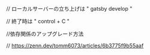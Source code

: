 // ローカルサーバーの立ち上げは " gatsby develop "

// 終了時は " control + C "

//依存関係のアップグレード方法

// https://zenn.dev/tomm6073/articles/6b3775f9b55aaf
